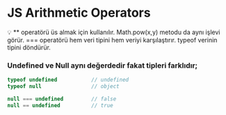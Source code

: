 # JS Arithmetic Operators

<aside>
💡 **             operatörü üs almak için kullanılır.  Math.pow(x,y) metodu da aynı işlevi görür.                         ===         operatörü hem veri tipini hem veriyi karşılaştırır.                                                                      typeof      verinin tipini döndürür.

</aside>

 

### Undefined ve Null aynı değerdedir fakat tipleri farklıdır;

```jsx
typeof undefined           // undefined
typeof null                // object

null === undefined         // false
null == undefined          // true
```